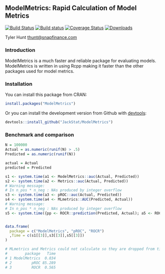 ## ModelMetrics: Rapid Calculation of Model Metrics
[![Build Status](https://travis-ci.org/JackStat/ModelMetrics.svg?branch=master)](https://travis-ci.org/JackStat/ModelMetrics)
[![Build status](https://ci.appveyor.com/api/projects/status/evm55ctrlwp6fjs3/branch/master?svg=true)](https://ci.appveyor.com/project/JackStat/modelmetrics/branch/master)
[![Coverage Status](https://coveralls.io/repos/github/JackStat/ModelMetrics/badge.svg?branch=master)](https://coveralls.io/github/JackStat/ModelMetrics?branch=master)
[![Downloads](http://cranlogs.r-pkg.org/badges/grand-total/ModelMetrics)](http://cranlogs.r-pkg.org/badges/grand-total/ModelMetrics)

Tyler Hunt thunt@snapfinance.com

### Introduction
ModelMetrics is a much faster and reliable package for evaluating models. ModelMetrics is written in using Rcpp making it faster than the other packages used for model metrics.


### Installation

You can install this package from CRAN:

```r
install.packages("ModelMetrics")
```

Or you can install the development version from Github with [devtools](https://github.com/hadley/devtools):

```r
devtools::install_github("JackStat/ModelMetrics")
```


### Benchmark and comparison

```r
N = 100000
Actual = as.numeric(runif(N) > .5)
Predicted = as.numeric(runif(N))

actual = Actual
predicted = Predicted

s1 <- system.time(a1 <- ModelMetrics::auc(Actual, Predicted))
s2 <- system.time(a2 <- Metrics::auc(Actual, Predicted))
# Warning message:
# In n_pos * n_neg : NAs produced by integer overflow
s3 <- system.time(a3 <- pROC::auc(Actual, Predicted))
s4 <- system.time(a4 <- MLmetrics::AUC(Predicted, Actual))
# Warning message:
# In n_pos * n_neg : NAs produced by integer overflow
s5 <- system.time({pp <- ROCR::prediction(Predicted, Actual); a5 <- ROCR::performance(pp, 'auc')})


data.frame(
  package = c("ModelMetrics", "pROC", "ROCR")
  ,Time = c(s1[[3]],s3[[3]],s5[[3]])
)

# MLmetrics and Metrics could not calculate so they are dropped from time comparison
#        package   Time
# 1 ModelMetrics  0.034
# 2         pROC 85.289
# 3         ROCR  0.565
```



